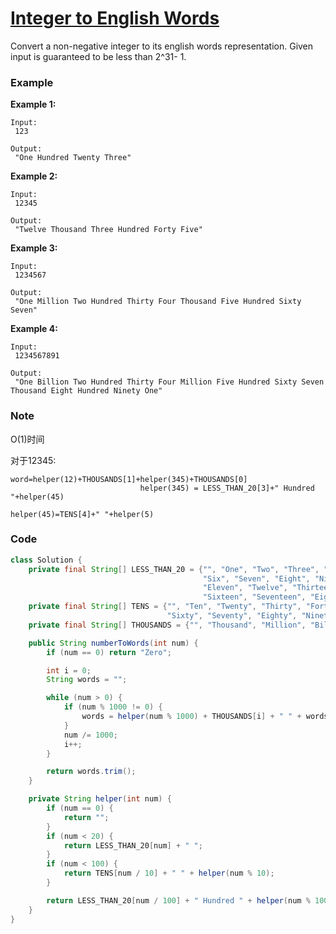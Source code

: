 # [Integer to English Words](https://leetcode.com/problems/integer-to-english-words/description/)

Convert a non-negative integer to its english words representation. Given input is guaranteed to be less than 2^31- 1.

### Example

**Example 1:**

```
Input:
 123

Output:
 "One Hundred Twenty Three"
```

**Example 2:**

```
Input:
 12345

Output:
 "Twelve Thousand Three Hundred Forty Five"
```

**Example 3:**

```
Input:
 1234567

Output:
 "One Million Two Hundred Thirty Four Thousand Five Hundred Sixty Seven"
```

**Example 4:**

```
Input:
 1234567891

Output:
 "One Billion Two Hundred Thirty Four Million Five Hundred Sixty Seven Thousand Eight Hundred Ninety One"
```

### Note

O\(1\)时间

对于12345:

```
word=helper(12)+THOUSANDS[1]+helper(345)+THOUSANDS[0]
                             helper(345) = LESS_THAN_20[3]+" Hundred "+helper(45)
                                                                       helper(45)=TENS[4]+" "+helper(5)
```

### Code

```java
class Solution {
    private final String[] LESS_THAN_20 = {"", "One", "Two", "Three", "Four", "Five",
                                           "Six", "Seven", "Eight", "Nine", "Ten", 
                                           "Eleven", "Twelve", "Thirteen", "Fourteen", "Fifteen",
                                           "Sixteen", "Seventeen", "Eighteen", "Nineteen"}; //20
    private final String[] TENS = {"", "Ten", "Twenty", "Thirty", "Forty", "Fifty", 
                                   "Sixty", "Seventy", "Eighty", "Ninety"}; //10
    private final String[] THOUSANDS = {"", "Thousand", "Million", "Billion"}; //4

    public String numberToWords(int num) {
        if (num == 0) return "Zero";

        int i = 0;
        String words = "";

        while (num > 0) {
            if (num % 1000 != 0) {
                words = helper(num % 1000) + THOUSANDS[i] + " " + words;
            }
            num /= 1000;
            i++;
        }

        return words.trim();
    }

    private String helper(int num) {
        if (num == 0) {
            return "";
        } 
        if (num < 20) {
            return LESS_THAN_20[num] + " ";
        }
        if (num < 100) {
            return TENS[num / 10] + " " + helper(num % 10);
        }

        return LESS_THAN_20[num / 100] + " Hundred " + helper(num % 100);
    }
}
```




